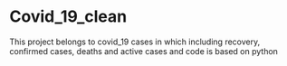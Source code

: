 # Covid_19_clean
This project belongs to covid_19 cases in which including recovery, confirmed cases, deaths  and  active cases and code is based on python
